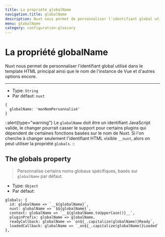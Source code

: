 ```yaml
---
title: La propriété globalName
navigation.title: globalName
description: Nuxt nous permet de personnaliser l'identifiant global utilisé dans le template HTML principal ainsi que le nom de l'instance de Vue et d'autres options encore.
menu: globalName
category: configuration-glossary
---
```

# La propriété globalName

Nuxt nous permet de personnaliser l'identifiant global utilisé dans le template HTML principal ainsi que le nom de l'instance de Vue et d'autres options encore.

---

- Type: `String`
- Par défaut: `nuxt`

```js{}[nuxt.config.js]
{
  globalName: 'monNomPersonnalisé'
}
```

::alert{type="warning"}
Le `globalName` doit être un identifiant JavaScript valide, le changer pourrait casser le support pour certains plugins qui dépendent de certaines fonctions basées sur le nom de Nuxt. Si l'on cherche à changer seulement l'identifiant HTML visible `__nuxt`, alors on peut utiliser la propriété `globals`.
::

## The globals property

> Personnalise certains noms globaux spécifiques, basés sur `globalName` par défaut.

- Type: `Object`
- Par défaut:

```js{}[nuxt.config.js]
globals: {
  id: globalName => `__${globalName}`,
  nuxt: globalName => `$${globalName}`,
  context: globalName => `__${globalName.toUpperCase()}__`,
  pluginPrefix: globalName => globalName,
  readyCallback: globalName => `on${_.capitalize(globalName)}Ready`,
  loadedCallback: globalName => `_on${_.capitalize(globalName)}Loaded`
},
```
